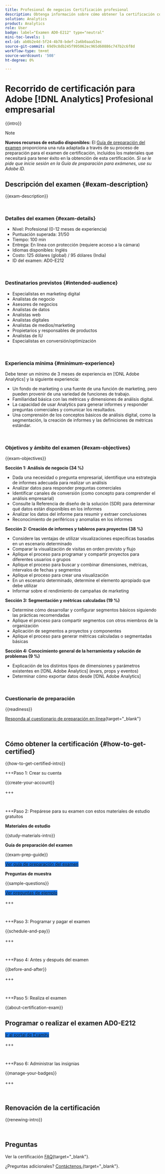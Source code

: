 ```yaml
---
title: Profesional de negocios Certificación profesional
description: Obtenga información sobre cómo obtener la certificación como [!DNL Adobe Analytics] Profesional de negocios.
solution: Analytics
product: Analytics
role: User
badge: label="Examen AD0-E212" type="neutral"
mini-toc-levels: 1
exl-id: ab0b2e4d-5f24-4b78-bdef-2a6b0aaa53ec
source-git-commit: 69d9c8db245f995062ec965d60886c747b2c6f8d
workflow-type: tm+mt
source-wordcount: '508'
ht-degree: 0%

---
```


# Recorrido de certificación para Adobe [!DNL Analytics] Profesional empresarial

{{intro}}

>[!NOTE]
>
>**Nuevos recursos de estudio disponibles:** El [Guía de preparación del examen](https://app.rockinfo.com/courses/playScorm/531) proporciona una ruta adaptada a través de su proceso de preparación para el examen de certificación, incluidos los materiales que necesitará para tener éxito en la obtención de esta certificación. _Si se le pide que inicie sesión en la Guía de preparación para exámenes, use su Adobe ID._

## Descripción del examen {#exam-description}

{{exam-description}}

<br>

### Detalles del examen {#exam-details}

* Nivel: Profesional (0-12 meses de experiencia)
* Puntuación superada: 31/50
* Tiempo: 100 min
* Entrega: En línea con protección (requiere acceso a la cámara)
* Idiomas disponibles: Inglés
* Costo: 125 dólares (global) / 95 dólares (India)
* ID del examen: AD0-E212

<br>

### Destinatarios previstos {#intended-audience}

* Especialistas en marketing digital
* Analistas de negocio
* Asesores de negocios
* Analistas de datos
* Analistas web
* Analistas digitales
* Analistas de medios/marketing
* Propietarios y responsables de productos
* Analistas de IU
* Especialistas en conversión/optimización

<br>

### Experiencia mínima {#minimum-experience}

Debe tener un mínimo de 3 meses de experiencia en [!DNL Adobe Analytics] y la siguiente experiencia:

* Un fondo de marketing o una fuente de una función de marketing, pero pueden provenir de una variedad de funciones de trabajo.
* Familiaridad básica con las métricas y dimensiones de análisis digital.
* La capacidad de usar Analytics para generar informes y responder preguntas comerciales y comunicar los resultados.
* Una comprensión de los conceptos básicos de análisis digital, como la segmentación, la creación de informes y las definiciones de métricas estándar.

<br>

### Objetivos y ámbito del examen {#exam-objectives}

{{exam-objectives}}

**Sección 1: Análisis de negocio (34 %)**

* Dada una necesidad o pregunta empresarial, identifique una estrategia de informes adecuada para realizar un análisis
* Analizar datos para responder preguntas comerciales
* Identificar canales de conversión (como concepto para comprender el análisis empresarial)
* Consulte la Referencia de diseño de la solución (SDR) para determinar qué datos están disponibles en los informes
* Analizar los datos del informe para resumir y extraer conclusiones
* Reconocimiento de periféricos y anomalías en los informes

**Sección 2: Creación de informes y tableros para proyectos (38 %)**

* Considere las ventajas de utilizar visualizaciones específicas basadas en un escenario determinado
* Comparar la visualización de visitas en orden previsto y flujo
* Aplique el proceso para programar y compartir proyectos para diferentes usuarios o grupos
* Aplique el proceso para buscar y combinar dimensiones, métricas, intervalos de fechas y segmentos
* Aplique el proceso para crear una visualización
* En un escenario determinado, determine el elemento apropiado que debe utilizar
* Informar sobre el rendimiento de campañas de marketing

**Sección 3: Segmentación y métricas calculadas (19 %)**

* Determine cómo desarrollar y configurar segmentos básicos siguiendo las prácticas recomendadas
* Aplique el proceso para compartir segmentos con otros miembros de la organización
* Aplicación de segmentos a proyectos y componentes
* Aplique el proceso para generar métricas calculadas o segmentadas básicas

**Sección 4: Conocimiento general de la herramienta y solución de problemas (9 %)**

* Explicación de los distintos tipos de dimensiones y parámetros existentes en [!DNL Adobe Analytics] (evars, props y eventos)
* Determinar cómo exportar datos desde [!DNL Adobe Analytics]

<br>

### Cuestionario de preparación

{{readiness}}

[Responda al cuestionario de preparación en línea](https://scorpion.caveon.com/launchpad/ad-q-e129-readiness-questionnaire-for-adobe-aem-assets-developer-professional-exam-copy-w9tako/ad-q-e212-readiness-questionnaire-for-adobe-analytics-business-practitioner-professional-exam){target="_blank"}

<br>

## Cómo obtener la certificación {#how-to-get-certified}

{{how-to-get-certified-intro}}

+++Paso 1: Crear su cuenta

{{create-your-account}}

+++

<br>

+++Paso 2: Prepárese para su examen con estos materiales de estudio gratuitos

**Materiales de estudio**

{{study-materials-intro}}

**Guía de preparación del examen**

{{exam-prep-guide}}

<a href="https://app.rockinfo.com/courses/playScorm/531" target="_blank" class="spectrum-Button spectrum-Button--fill spectrum-Button--accent spectrum-Button--sizeM is-margin-bottom-big-big at-element-click-tracking" style="background-color:#1473E6">

<span class="spectrum-Button-label has-no-wrap">
   Ver guía de preparación del examen
</span>
</a>

**Preguntas de muestra**

{{sample-questions}}

<a href="https://scorpion.caveon.com/launchpad/ad0-e212-adobe-analytics-business-practitioner-professional-copy-th4xdu" target="_blank" class="spectrum-Button spectrum-Button--fill spectrum-Button--accent spectrum-Button--sizeM is-margin-bottom-big-big at-element-click-tracking" style="background-color:#1473E6">

<span class="spectrum-Button-label has-no-wrap">
   Ver preguntas de ejemplo
</span>
</a>

+++

<br>

+++Paso 3: Programar y pagar el examen

{{schedule-and-pay}}

+++

<br>

+++Paso 4: Antes y después del examen

{{before-and-after}}

+++

<br>

+++Paso 5: Realiza el examen

{{about-certification-exam}}

## Programar o realizar el examen AD0-E212

<a href="https://www.certmetrics.com/adobe/candidate/examity_sso.aspx?eid=AD0-E212" target="_blank" class="spectrum-Button spectrum-Button--fill spectrum-Button--accent spectrum-Button--sizeM is-margin-bottom-big-big at-element-click-tracking" style="background-color:#1473E6">

<span class="spectrum-Button-label has-no-wrap">
   Ir al portal de Examity
</span>
</a>

+++

<br>

+++Paso 6: Administrar las insignias

{{manage-your-badges}}

+++

<br>

## Renovación de la certificación

{{renewing-intro}}

<br>

## Preguntas

Ver la certificación [FAQ](https://experienceleague.adobe.com/docs/certification/certification/faq.html){target="_blank"}.

¿Preguntas adicionales? [Contáctenos.](mailto:certif@adobe.com){target="_blank"}.
